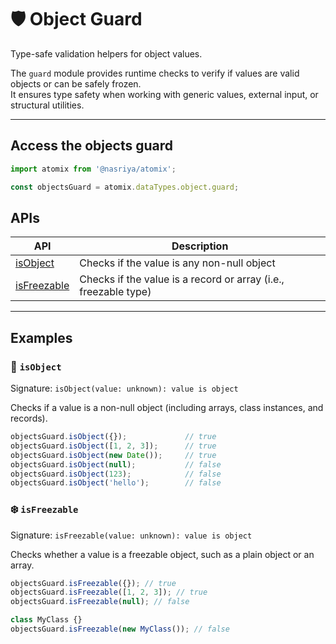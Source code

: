 # 🛡️ Object Guard  
Type-safe validation helpers for object values.

The `guard` module provides runtime checks to verify if values are valid objects or can be safely frozen.  
It ensures type safety when working with generic values, external input, or structural utilities.

---

## Access the objects guard

```ts
import atomix from '@nasriya/atomix';

const objectsGuard = atomix.dataTypes.object.guard;
```
## APIs
| API                          | Description                                                     |
| ---------------------------- | --------------------------------------------------------------- |
| [isObject](#-isobject)       | Checks if the value is any non-null object                      |
| [isFreezable](#️-isfreezable) | Checks if the value is a record or array (i.e., freezable type) |


---
## Examples

### 🧱 `isObject`
Signature: `isObject(value: unknown): value is object`

Checks if a value is a non-null object (including arrays, class instances, and records).

```ts
objectsGuard.isObject({});             // true
objectsGuard.isObject([1, 2, 3]);      // true
objectsGuard.isObject(new Date());     // true
objectsGuard.isObject(null);           // false
objectsGuard.isObject(123);            // false
objectsGuard.isObject('hello');        // false
```

### ❄️ `isFreezable`
Signature: `isFreezable(value: unknown): value is object`

Checks whether a value is a freezable object, such as a plain object or an array.

```ts
objectsGuard.isFreezable({}); // true
objectsGuard.isFreezable([1, 2, 3]); // true
objectsGuard.isFreezable(null); // false

class MyClass {}
objectsGuard.isFreezable(new MyClass()); // false
```